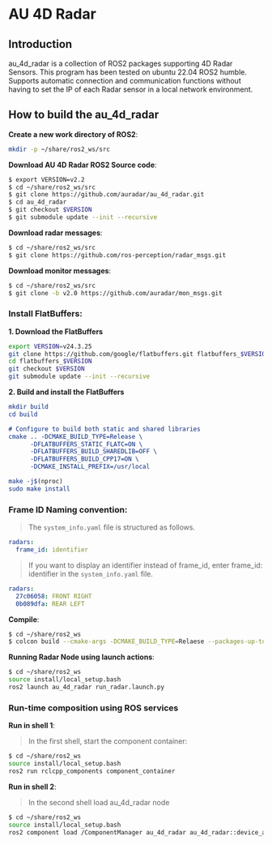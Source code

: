 AU 4D Radar
========

## Introduction
au_4d_radar is a collection of ROS2 packages supporting 4D Radar Sensors.
This program has been tested on ubuntu 22.04 ROS2 humble.  
Supports automatic connection and communication functions without having to set the IP of each Radar sensor in a local network environment.

## How to build the au_4d_radar 

**Create a new work directory of ROS2**:
```bash
mkdir -p ~/share/ros2_ws/src
```

**Download AU 4D Radar ROS2 Source code**:
```bash
$ export VERSION=v2.2
$ cd ~/share/ros2_ws/src
$ git clone https://github.com/auradar/au_4d_radar.git
$ cd au_4d_radar
$ git checkout $VERSION
$ git submodule update --init --recursive
```

**Download radar messages**:
```bash
$ cd ~/share/ros2_ws/src
$ git clone https://github.com/ros-perception/radar_msgs.git
```

**Download monitor messages**:
```bash
$ cd ~/share/ros2_ws/src
$ git clone -b v2.0 https://github.com/auradar/mon_msgs.git
```

### Install FlatBuffers:
**1. Download the FlatBuffers**
  ```bash
  export VERSION=v24.3.25
  git clone https://github.com/google/flatbuffers.git flatbuffers_$VERSION
  cd flatbuffers_$VERSION
  git checkout $VERSION
  git submodule update --init --recursive
  ```
**2. Build and install the FlatBuffers**
  ```cmake
  mkdir build
  cd build

  # Configure to build both static and shared libraries
  cmake .. -DCMAKE_BUILD_TYPE=Release \
        -DFLATBUFFERS_STATIC_FLATC=ON \
        -DFLATBUFFERS_BUILD_SHAREDLIB=OFF \
        -DFLATBUFFERS_BUILD_CPP17=ON \
        -DCMAKE_INSTALL_PREFIX=/usr/local

  make -j$(nproc)
  sudo make install
  ```

### Frame ID Naming convention:
>The `system_info.yaml` file is structured as follows.
```yaml
radars:
  frame_id: identifier  
```
>If you want to display an identifier instead of frame_id, enter frame_id: identifier in the `system_info.yaml` file.
```yaml
radars:
  27c06058: FRONT RIGHT
  0b089dfa: REAR LEFT
```

**Compile**:
```bash
$ cd ~/share/ros2_ws
$ colcon build --cmake-args -DCMAKE_BUILD_TYPE=Relaese --packages-up-to au_4d_radar
```

**Running Radar Node using launch actions**:
```bash
$ cd ~/share/ros2_ws
source install/local_setup.bash
ros2 launch au_4d_radar run_radar.launch.py
```

### Run-time composition using ROS services

**Run in shell 1**:
>In the first shell, start the component container:
```bash
$ cd ~/share/ros2_ws
source install/local_setup.bash
ros2 run rclcpp_components component_container
```

**Run in shell 2**:
>In the second shell load au_4d_radar node
```bash
$ cd ~/share/ros2_ws
source install/local_setup.bash
ros2 component load /ComponentManager au_4d_radar au_4d_radar::device_au_radar_node
```

